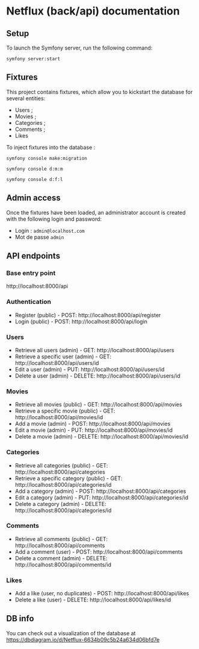 # Netflux (back/api) documentation

## Setup

To launch the Symfony server, run the following command:

```
symfony server:start
```

## Fixtures

This project contains fixtures, which allow you to kickstart the database for several entities:
* Users ;
* Movies ;
* Categories ;
* Comments ;
* Likes

To inject fixtures into the database :

```
symfony console make:migration
```
```
symfony console d:m:m
```
```
symfony console d:f:l
```

## Admin access

Once the fixtures have been loaded, an administrator account is created with the following login and password:
* Login : `admin@localhost.com`
* Mot de passe `admin`

## API endpoints

### Base entry point

http://localhost:8000/api

### Authentication

* Register (public) - POST: http://localhost:8000/api/register
* Login (public) - POST: http://localhost:8000/api/login

### Users

* Retrieve all users (admin) - GET: http://localhost:8000/api/users
* Retrieve a specific user (admin) - GET: http://localhost:8000/api/users/id
* Edit a user (admin) - PUT: http://localhost:8000/api/users/id
* Delete a user (admin) - DELETE: http://localhost:8000/api/users/id

### Movies

* Retrieve all movies (public) - GET: http://localhost:8000/api/movies
* Retrieve a specific movie (public) - GET: http://localhost:8000/api/movies/id
* Add a movie (admin) - POST: http://localhost:8000/api/movies
* Edit a movie (admin) - PUT: http://localhost:8000/api/movies/id
* Delete a movie (admin) - DELETE: http://localhost:8000/api/movies/id

### Categories

* Retrieve all categories (public) - GET: http://localhost:8000/api/categories
* Retrieve a specific category (public) - GET: http://localhost:8000/api/categories/id
* Add a category (admin) - POST: http://localhost:8000/api/categories
* Edit a category (admin) - PUT: http://localhost:8000/api/categories/id
* Delete a category (admin) - DELETE: http://localhost:8000/api/categories/id

### Comments

* Retrieve all comments (public) - GET: http://localhost:8000/api/comments
* Add a comment (user) - POST: http://localhost:8000/api/comments
* Delete a comment (admin) - DELETE: http://localhost:8000/api/comments/id

### Likes

* Add a like (user, no duplicates) - POST: http://localhost:8000/api/likes
* Delete a like (user) - DELETE: http://localhost:8000/api/likes/id

## DB info

You can check out a visualization of the database at https://dbdiagram.io/d/Netflux-6634b09c5b24a634d06bfd7e